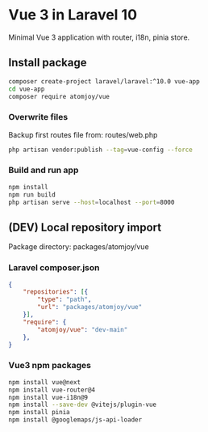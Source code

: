 # Vue 3 in Laravel 10

Minimal Vue 3 application with router, i18n, pinia store.

## Install package

```sh
composer create-project laravel/laravel:^10.0 vue-app
cd vue-app
composer require atomjoy/vue
```

### Overwrite files
Backup first routes file from: routes/web.php

```sh
php artisan vendor:publish --tag=vue-config --force
```

### Build and run app

```sh
npm install
npm run build
php artisan serve --host=localhost --port=8000
```

## (DEV) Local repository import

Package directory: packages/atomjoy/vue

### Laravel composer.json

```json
{
    "repositories": [{
        "type": "path",
        "url": "packages/atomjoy/vue"
    }],
    "require": {
        "atomjoy/vue": "dev-main"
    },
}
```

### Vue3 npm packages

```sh
npm install vue@next
npm install vue-router@4
npm install vue-i18n@9
npm install --save-dev @vitejs/plugin-vue
npm install pinia
npm install @googlemaps/js-api-loader
```
